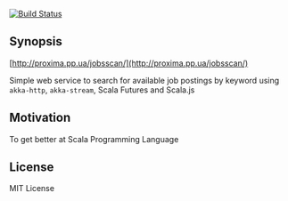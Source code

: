 [![Build Status](https://travis-ci.org/serhiip/jobsscan.svg?branch=master)](https://travis-ci.org/serhiip/jobsscan)

## Synopsis

[http://proxima.pp.ua/jobsscan/](http://proxima.pp.ua/jobsscan/)

Simple web service to search for available job postings by keyword using `akka-http`, `akka-stream`, Scala Futures and Scala.js

## Motivation

To get better at Scala Programming Language

## License

MIT License
